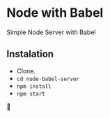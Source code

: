 # Node with Babel

Simple Node Server with Babel

## Instalation
- Clone.
- `cd node-babel-server`
- `npm install`
- `npm start`

💪